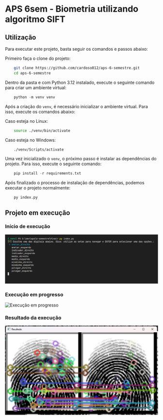 # APS 6sem - Biometria utilizando algoritmo SIFT

## Utilização

Para executar este projeto, basta seguir os comandos e passos abaixo:

Primeiro faça o clone do projeto:
```bash
    git clone https://github.com/cardoso012/aps-6-semestre.git
    cd aps-6-semestre
```
Dentro da pasta e com Python 3.12 instalado, execute o seguinte comando para criar um ambiente virtual:
```python
    python -m venv venv
```

Após a criação do `venv`, é necessário inicializar o ambiente virtual. Para isso, execute os comandos abaixo:

Caso esteja no Linux:
```bash
    source ./venv/bin/activate
```

Caso esteja no Windows:
```bash
    ./venv/Scripts/activate
```

Uma vez inicializado o `venv`, o próximo passo é instalar as dependências do projeto. Para isso, execute o seguinte comando:
```python
    pip install -r requirements.txt
```

Após finalizado o processo de instalação de dependências, podemos executar o projeto normalmente:
```python
    py index.py
```

## Projeto em execução

### Início de execução
![Início de execução](projeto-execucao-1.png)

### Execução em progresso
![Execução em progresso](projeto-execucao-2.gif)

### Resultado da execução
![Resultado da execução](projeto-execucao-3.png)
